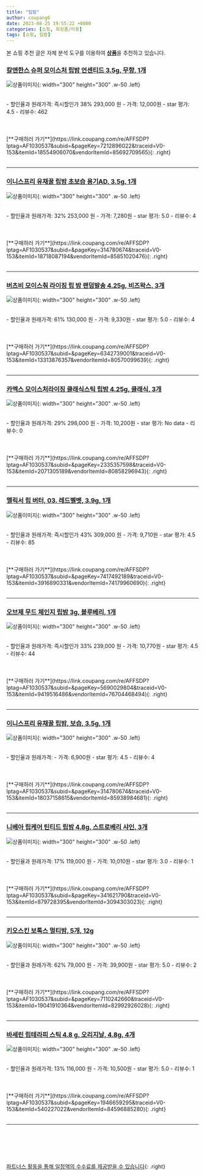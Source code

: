 ```yaml
---
title: "립밤"
author: coupang6
date: 2023-08-25 19:55:22 +0800
categories: [쇼핑, 화장품/미용]
tags: [쇼핑, 립밤]
---
```


본 쇼핑 추천 글은 자체 분석 도구를 이용하여 [**상품**](https://link.coupang.com/a/bao1ui)을 추천하고 있습니다.

### [칼앤한스 슈퍼 모이스처 립밤 언센티드 3.5g, 무향, 1개](https://link.coupang.com/re/AFFSDP?lptag=AF1030537&subid=&pageKey=7212896022&traceid=V0-153&itemId=18554906070&vendorItemId=85692709565)

![상품이미지](https://thumbnail10.coupangcdn.com/thumbnails/remote/230x230ex/image/retail/images/2023/04/17/11/1/cdb77c68-6a68-4ba8-8648-bb032232cd2f.jpg){: width="300" height="300" .w-50 .left}


<br>
- 할인율과 원래가격: 즉시할인가 38%  293,000   원
- 가격: 12,000원
- star 평가: 4.5
- 리뷰수: 462
<br>
<br>
<br>
<br>
[**구매하러 가기**](https://link.coupang.com/re/AFFSDP?lptag=AF1030537&subid=&pageKey=7212896022&traceid=V0-153&itemId=18554906070&vendorItemId=85692709565){: .right}
<br>
<br>

---

### [이니스프리 유채꿀 립밤 초보습 용기AD, 3.5g, 1개](https://link.coupang.com/re/AFFSDP?lptag=AF1030537&subid=&pageKey=314780674&traceid=V0-153&itemId=18718087194&vendorItemId=85851020476)

![상품이미지](https://thumbnail10.coupangcdn.com/thumbnails/remote/230x230ex/image/retail/images/2023/05/02/17/1/9291388c-4cce-4a14-994d-f7f19119a7e8.jpg){: width="300" height="300" .w-50 .left}


<br>
- 할인율과 원래가격: 32%  253,000   원
- 가격: 7,280원
- star 평가: 5.0
- 리뷰수: 4
<br>
<br>
<br>
<br>
[**구매하러 가기**](https://link.coupang.com/re/AFFSDP?lptag=AF1030537&subid=&pageKey=314780674&traceid=V0-153&itemId=18718087194&vendorItemId=85851020476){: .right}
<br>
<br>

---

### [버츠비 모이스춰 라이징 립 밤 랜덤발송 4.25g, 비즈왁스, 3개](https://link.coupang.com/re/AFFSDP?lptag=AF1030537&subid=&pageKey=6342739001&traceid=V0-153&itemId=13313876357&vendorItemId=80570099639)

![상품이미지](https://thumbnail10.coupangcdn.com/thumbnails/remote/230x230ex/image/retail/images/3047175928522482-47c5c5ac-02a0-4761-af6b-eebdc693a820.jpg){: width="300" height="300" .w-50 .left}


<br>
- 할인율과 원래가격: 61%  130,000   원
- 가격: 9,330원
- star 평가: 5.0
- 리뷰수: 4
<br>
<br>
<br>
<br>
[**구매하러 가기**](https://link.coupang.com/re/AFFSDP?lptag=AF1030537&subid=&pageKey=6342739001&traceid=V0-153&itemId=13313876357&vendorItemId=80570099639){: .right}
<br>
<br>

---

### [카멕스 모이스처라이징 클래식스틱 립밤 4.25g, 클래식, 3개](https://link.coupang.com/re/AFFSDP?lptag=AF1030537&subid=&pageKey=2335357598&traceid=V0-153&itemId=2071305189&vendorItemId=80858296943)

![상품이미지](https://thumbnail8.coupangcdn.com/thumbnails/remote/230x230ex/image/retail/images/3224913707019109-3ee89e37-a1e8-4e79-aa03-835f406b638f.jpg){: width="300" height="300" .w-50 .left}


<br>
- 할인율과 원래가격: 29%  298,000   원
- 가격: 10,200원
- star 평가: No data
- 리뷰수: 0
<br>
<br>
<br>
<br>
[**구매하러 가기**](https://link.coupang.com/re/AFFSDP?lptag=AF1030537&subid=&pageKey=2335357598&traceid=V0-153&itemId=2071305189&vendorItemId=80858296943){: .right}
<br>
<br>

---

### [멜릭서 립 버터, 03. 레드벨벳, 3.9g, 1개](https://link.coupang.com/re/AFFSDP?lptag=AF1030537&subid=&pageKey=7417492189&traceid=V0-153&itemId=3916890331&vendorItemId=74179960690)

![상품이미지](https://thumbnail8.coupangcdn.com/thumbnails/remote/230x230ex/image/retail/images/101779921673901-02165be0-a2bc-40d8-9e61-abd2d8c6d2a6.jpg){: width="300" height="300" .w-50 .left}


<br>
- 할인율과 원래가격: 즉시할인가 43%  309,000   원
- 가격: 9,710원
- star 평가: 4.5
- 리뷰수: 85
<br>
<br>
<br>
<br>
[**구매하러 가기**](https://link.coupang.com/re/AFFSDP?lptag=AF1030537&subid=&pageKey=7417492189&traceid=V0-153&itemId=3916890331&vendorItemId=74179960690){: .right}
<br>
<br>

---

### [오브제 무드 체인지 립밤 3g, 블루베리, 1개](https://link.coupang.com/re/AFFSDP?lptag=AF1030537&subid=&pageKey=5690029804&traceid=V0-153&itemId=9419516486&vendorItemId=76704468494)

![상품이미지](https://thumbnail7.coupangcdn.com/thumbnails/remote/230x230ex/image/retail/images/4532328047481123-b2db1bfc-37c6-48cc-a3b3-0bb3f5467584.jpg){: width="300" height="300" .w-50 .left}


<br>
- 할인율과 원래가격: 즉시할인가 33%  239,000   원
- 가격: 10,770원
- star 평가: 4.5
- 리뷰수: 44
<br>
<br>
<br>
<br>
[**구매하러 가기**](https://link.coupang.com/re/AFFSDP?lptag=AF1030537&subid=&pageKey=5690029804&traceid=V0-153&itemId=9419516486&vendorItemId=76704468494){: .right}
<br>
<br>

---

### [이니스프리 유채꿀 립밤, 보습, 3.5g, 1개](https://link.coupang.com/re/AFFSDP?lptag=AF1030537&subid=&pageKey=314780674&traceid=V0-153&itemId=18037158615&vendorItemId=85938984681)

![상품이미지](https://thumbnail7.coupangcdn.com/thumbnails/remote/230x230ex/image/retail/images/2023/05/11/17/6/54957287-c92f-4f83-8337-387c2de2b7cd.jpg){: width="300" height="300" .w-50 .left}


<br>
- 할인율과 원래가격: 
- 가격: 6,900원
- star 평가: 4.5
- 리뷰수: 4
<br>
<br>
<br>
<br>
[**구매하러 가기**](https://link.coupang.com/re/AFFSDP?lptag=AF1030537&subid=&pageKey=314780674&traceid=V0-153&itemId=18037158615&vendorItemId=85938984681){: .right}
<br>
<br>

---

### [니베아 립케어 틴티드 립밤 4.8g, 스트로베리 샤인, 3개](https://link.coupang.com/re/AFFSDP?lptag=AF1030537&subid=&pageKey=341621790&traceid=V0-153&itemId=879728395&vendorItemId=3094303023)

![상품이미지](https://thumbnail8.coupangcdn.com/thumbnails/remote/230x230ex/image/retail/images/727663862622048-2038b266-9158-4f5b-b5d4-d4046c8014b6.jpg){: width="300" height="300" .w-50 .left}


<br>
- 할인율과 원래가격: 17%  119,000   원
- 가격: 10,010원
- star 평가: 3.0
- 리뷰수: 1
<br>
<br>
<br>
<br>
[**구매하러 가기**](https://link.coupang.com/re/AFFSDP?lptag=AF1030537&subid=&pageKey=341621790&traceid=V0-153&itemId=879728395&vendorItemId=3094303023){: .right}
<br>
<br>

---

### [키오스킨 보톡스 멀티밤, 5개, 12g](https://link.coupang.com/re/AFFSDP?lptag=AF1030537&subid=&pageKey=7110242660&traceid=V0-153&itemId=19041910364&vendorItemId=82992926028)

![상품이미지](https://thumbnail10.coupangcdn.com/thumbnails/remote/230x230ex/image/vendor_inventory/e877/f98d1cbf11ab00997d3207df64d75410863911b71d602a6d33bc30d1444a.jpg){: width="300" height="300" .w-50 .left}


<br>
- 할인율과 원래가격: 62%  79,000   원
- 가격: 39,900원
- star 평가: 5.0
- 리뷰수: 2
<br>
<br>
<br>
<br>
[**구매하러 가기**](https://link.coupang.com/re/AFFSDP?lptag=AF1030537&subid=&pageKey=7110242660&traceid=V0-153&itemId=19041910364&vendorItemId=82992926028){: .right}
<br>
<br>

---

### [바세린 립테라피 스틱 4.8 g, 오리지날, 4.8g, 4개](https://link.coupang.com/re/AFFSDP?lptag=AF1030537&subid=&pageKey=1946659295&traceid=V0-153&itemId=540227022&vendorItemId=84596885280)

![상품이미지](https://thumbnail7.coupangcdn.com/thumbnails/remote/230x230ex/image/vendor_inventory/e0f2/88b934f1b9828b4e6896bf5b020482fd0014676232091ef75c5b95ccbad3.jpg){: width="300" height="300" .w-50 .left}


<br>
- 할인율과 원래가격: 13%  116,000   원
- 가격: 10,500원
- star 평가: 5.0
- 리뷰수: 1
<br>
<br>
<br>
<br>
[**구매하러 가기**](https://link.coupang.com/re/AFFSDP?lptag=AF1030537&subid=&pageKey=1946659295&traceid=V0-153&itemId=540227022&vendorItemId=84596885280){: .right}
<br>
<br>

---
<br><br><br><br><br> [파트너스 활동을 통해 일정액의 수수료를 제공받을 수 있습니다](https://link.coupang.com/a/bao1ui){: .right}